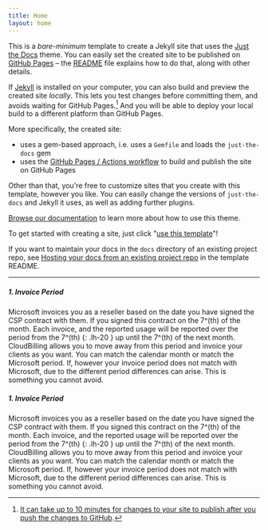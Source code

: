 ```yaml
---
title: Home
layout: home
---
```


This is a *bare-minimum* template to create a Jekyll site that uses the [Just the Docs] theme. You can easily set the created site to be published on [GitHub Pages] – the [README] file explains how to do that, along with other details.

If [Jekyll] is installed on your computer, you can also build and preview the created site *locally*. This lets you test changes before committing them, and avoids waiting for GitHub Pages.[^1] And you will be able to deploy your local build to a different platform than GitHub Pages.

More specifically, the created site:

- uses a gem-based approach, i.e. uses a `Gemfile` and loads the `just-the-docs` gem
- uses the [GitHub Pages / Actions workflow] to build and publish the site on GitHub Pages

Other than that, you're free to customize sites that you create with this template, however you like. You can easily change the versions of `just-the-docs` and Jekyll it uses, as well as adding further plugins.

[Browse our documentation][Just the Docs] to learn more about how to use this theme.

To get started with creating a site, just click "[use this template]"!

If you want to maintain your docs in the `docs` directory of an existing project repo, see [Hosting your docs from an existing project repo](https://github.com/just-the-docs/just-the-docs-template/blob/main/README.md#hosting-your-docs-from-an-existing-project-repo) in the template README.

----

[^1]: [It can take up to 10 minutes for changes to your site to publish after you push the changes to GitHub](https://docs.github.com/en/pages/setting-up-a-github-pages-site-with-jekyll/creating-a-github-pages-site-with-jekyll#creating-your-site).

[Just the Docs]: https://just-the-docs.github.io/just-the-docs/
[GitHub Pages]: https://docs.github.com/en/pages
[README]: https://github.com/just-the-docs/just-the-docs-template/blob/main/README.md
[Jekyll]: https://jekyllrb.com
[GitHub Pages / Actions workflow]: https://github.blog/changelog/2022-07-27-github-pages-custom-github-actions-workflows-beta/
[use this template]: https://github.com/just-the-docs/just-the-docs-template/generate


##### **1. Invoice Period**

Microsoft invoices you as a reseller based on the date you have signed
the CSP contract with them. If you signed this contract on the 7^(th) of
the month. Each invoice, and the reported usage will be reported over
the period from the 
7^(th) 
{: .lh-20 } 
up until the 7^(th) of the next month.
CloudBilling allows you to move away from this period and invoice your
clients as you want. You can match the calendar month or match the
Microsoft period. If, however your invoice period does not match with
Microsoft, due to the different period differences can arise. This is
something you cannot avoid.




##### **1. Invoice Period**

Microsoft invoices you as a reseller based on the date you have signed
the CSP contract with them. If you signed this contract on the 7^(th) of
the month. Each invoice, and the reported usage will be reported over
the period from the 7^(th) {: .lh-20 } up until the 7^(th) of the next month.
CloudBilling allows you to move away from this period and invoice your
clients as you want. You can match the calendar month or match the
Microsoft period. If, however your invoice period does not match with
Microsoft, due to the different period differences can arise. This is
something you cannot avoid.
